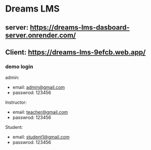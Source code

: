 # Dreams LMS

## server: https://dreams-lms-dasboard-server.onrender.com/

## Client: https://dreams-lms-9efcb.web.app/



### demo login
admin: 
- email: admin@gmail.com
- passwrod: 123456

Instructor: 
- email: teacher@gmail.com
- passwrod: 123456

Student: 
- email: student1@gmail.com
- passwrod: 123456
